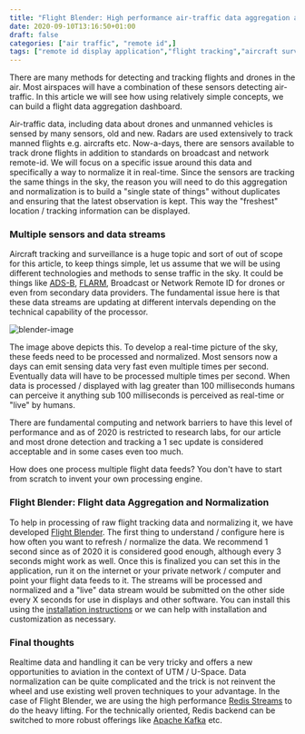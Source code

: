```yaml
---
title: "Flight Blender: High performance air-traffic data aggregation and normalization"
date: 2020-09-10T13:16:50+01:00
draft: false
categories: ["air traffic", "remote id",]
tags: ["remote id display application","flight tracking","aircraft surveillance"]
---
```


There are many methods for detecting and tracking flights and drones in the air. Most airspaces will have a combination of these sensors detecting air-traffic. In this article we will see how using relatively simple concepts, we can build a flight data aggregation dashboard.
<!--more-->

Air-traffic data, including data about drones and unmanned vehicles is sensed by many sensors, old and new. Radars are used extensively to track manned flights e.g. aircrafts etc. Now-a-days, there are sensors available to track drone flights in addition to standards on broadcast and network remote-id. We will focus on a specific issue around this data and specifically a way to normalize it in real-time. Since the sensors are tracking the same things in the sky, the reason you will need to do this aggregation and normalization is to build a "single state of things" without duplicates and ensuring that the latest observation is kept. This way the "freshest" location / tracking information can be displayed.

### Multiple sensors and data streams

Aircraft tracking and surveillance is a huge topic and sort of out of scope for this article, to keep things simple, let us assume that we will be using different technologies and methods to sense traffic in the sky. It could be things like [ADS-B](https://en.wikipedia.org/wiki/Automatic_dependent_surveillance_%E2%80%93_broadcast), [FLARM](https://en.wikipedia.org/wiki/FLARM), Broadcast or Network Remote ID for drones or even from secondary data providers. The fundamental issue here is that these data streams are updating at different intervals depending on the technical capability of the processor.

![blender-image](https://i.imgur.com/pswQYsz.png)

The image above depicts this. To develop a real-time picture of the sky, these feeds need to be processed and normalized. Most sensors now a days can emit sensing data very fast even multiple times per second. Eventually data will have to be processed multiple times per second. When data is processed / displayed with lag greater than 100 milliseconds humans can perceive it anything sub 100 milliseconds is perceived as real-time or "live" by humans.

There are fundamental computing and network barriers to have this level of performance and as of 2020 is restricted to research labs, for our article and most drone detection and tracking a 1 sec update is considered acceptable and in some cases even too much.

How does one process multiple flight data feeds? You don't have to start from scratch to invent your own processing engine.

### Flight Blender: Flight data Aggregation and Normalization

To help in processing of raw flight tracking data and normalizing it, we have developed [Flight Blender](https://flightblender.com). The first thing to understand / configure here is how often you want to refresh / normalize the data. We recommend 1 second since as of 2020 it is considered good enough, although every 3 seconds might work as well. Once this is finalized you can set this in the application, run it on the internet or your private network / computer and point your flight data feeds to it. The streams will be processed and normalized and a "live" data stream would be submitted on the other side every X seconds for use in displays and other software. You can install this using the [installation instructions](https://github.com/openskies-sh/flight-blender#installation) or we can help with installation and customization as necessary.

### Final thoughts

Realtime data and handling it can be very tricky and offers a new opportunities to aviation in the context of UTM / U-Space. Data normalization can be quite complicated and the trick is not reinvent the wheel and use existing well proven techniques to your advantage. In the case of Flight Blender, we are using the high performance [Redis Streams](https://redis.io/topics/streams-intro) to do the heavy lifting. For the technically oriented, Redis backend can be switched to more robust offerings like [Apache Kafka](https://kafka.apache.org/) etc.
